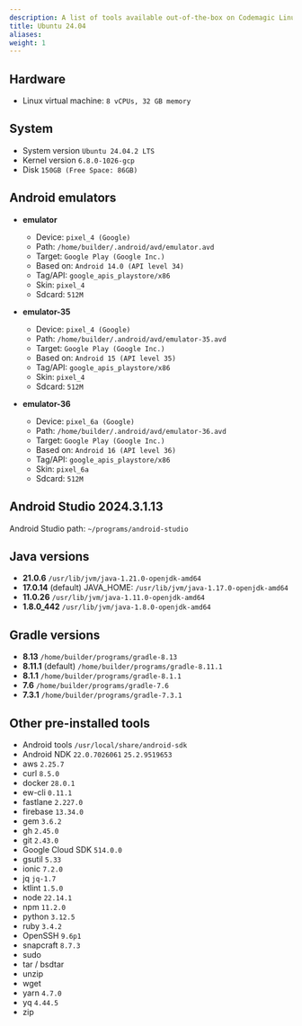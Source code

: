 ```yaml
---
description: A list of tools available out-of-the-box on Codemagic Linux Ubuntu 24.04
title: Ubuntu 24.04
aliases:
weight: 1
---
```


## Hardware

- Linux virtual machine: `8 vCPUs, 32 GB memory`

## System

- System version `Ubuntu 24.04.2 LTS`
- Kernel version `6.8.0-1026-gcp`
- Disk `150GB (Free Space: 86GB)`




## Android emulators

- **emulator**

  - Device: `pixel_4 (Google)`
  - Path: `/home/builder/.android/avd/emulator.avd`
  - Target: `Google Play (Google Inc.)`
  - Based on: `Android 14.0 (API level 34)`
  - Tag/API: `google_apis_playstore/x86`
  - Skin: `pixel_4`
  - Sdcard: `512M`

- **emulator-35**

  - Device: `pixel_4 (Google)`
  - Path: `/home/builder/.android/avd/emulator-35.avd`
  - Target: `Google Play (Google Inc.)`
  - Based on: `Android 15 (API level 35)`
  - Tag/API: `google_apis_playstore/x86`
  - Skin: `pixel_4`
  - Sdcard: `512M`

- **emulator-36**

  - Device: `pixel_6a (Google)`
  - Path: `/home/builder/.android/avd/emulator-36.avd`
  - Target: `Google Play (Google Inc.)`
  - Based on: `Android 16 (API level 36)`
  - Tag/API: `google_apis_playstore/x86`
  - Skin: `pixel_6a`
  - Sdcard: `512M`


## Android Studio 2024.3.1.13

Android Studio path: `~/programs/android-studio`

## Java versions

- **21.0.6** `/usr/lib/jvm/java-1.21.0-openjdk-amd64`
- **17.0.14** (default) JAVA_HOME: `/usr/lib/jvm/java-1.17.0-openjdk-amd64`
- **11.0.26** `/usr/lib/jvm/java-1.11.0-openjdk-amd64`
- **1.8.0_442** `/usr/lib/jvm/java-1.8.0-openjdk-amd64`

## Gradle versions

- **8.13** `/home/builder/programs/gradle-8.13` 
- **8.11.1** (default) `/home/builder/programs/gradle-8.11.1`
- **8.1.1** `/home/builder/programs/gradle-8.1.1`
- **7.6** `/home/builder/programs/gradle-7.6`
- **7.3.1** `/home/builder/programs/gradle-7.3.1`

## Other pre-installed tools

- Android tools `/usr/local/share/android-sdk`
- Android NDK `22.0.7026061` `25.2.9519653`
- aws `2.25.7`
- curl `8.5.0`
- docker `28.0.1`
- ew-cli `0.11.1`
- fastlane `2.227.0`
- firebase `13.34.0`
- gem `3.6.2`
- gh `2.45.0`
- git `2.43.0`
- Google Cloud SDK `514.0.0`
- gsutil `5.33`
- ionic `7.2.0`
- jq `jq-1.7`
- ktlint `1.5.0`
- node `22.14.1`
- npm `11.2.0`
- python `3.12.5`
- ruby `3.4.2`
- OpenSSH `9.6p1`
- snapcraft `8.7.3`
- sudo
- tar / bsdtar
- unzip
- wget
- yarn `4.7.0`
- yq `4.44.5`
- zip

